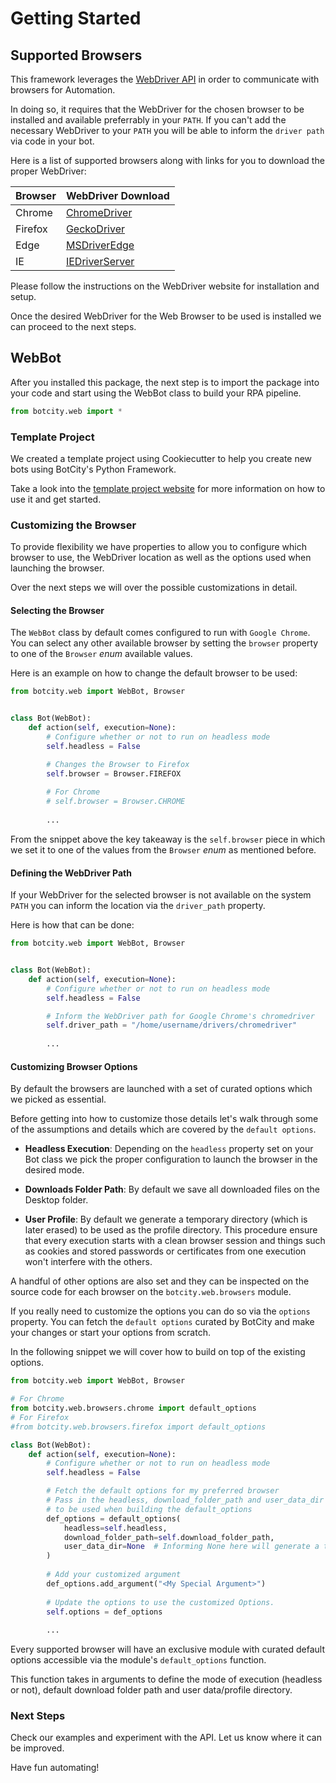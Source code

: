 # Getting Started

## Supported Browsers

This framework leverages the [WebDriver API](https://www.w3.org/TR/webdriver/) in order to communicate
with browsers for Automation.

In doing so, it requires that the WebDriver for the chosen browser to be installed and available preferrably
in your `PATH`. If you can't add the necessary WebDriver to your `PATH` you will be able to inform the `driver path`
via code in your bot.

Here is a list of supported browsers along with links for you to download the proper WebDriver:

| Browser | WebDriver Download                                                                   |
|---------|--------------------------------------------------------------------------------------|
| Chrome  | [ChromeDriver](https://sites.google.com/a/chromium.org/chromedriver/downloads)       |
| Firefox | [GeckoDriver](https://github.com/mozilla/geckodriver/releases)                       |
| Edge    | [MSDriverEdge](https://developer.microsoft.com/en-us/microsoft-edge/tools/webdriver/)|
| IE      | [IEDriverServer](https://www.selenium.dev/downloads/)                                |

Please follow the instructions on the WebDriver website for installation and setup.

Once the desired WebDriver for the Web Browser to be used is installed we can proceed to the next steps.

## WebBot

After you installed this package, the next step is to  import the package into your code and start using the
WebBot class to build your RPA pipeline.

```python
from botcity.web import *
```

### Template Project

We created a template project using Cookiecutter to help you create new bots using BotCity's Python Framework.

Take a look into the [template project website](https://github.com/botcity-dev/bot-python-template) for more information
on how to use it and get started.

### Customizing the Browser

To provide flexibility we have properties to allow you to configure which browser to use, the WebDriver
location as well as the options used when launching the browser.

Over the next steps we will over the possible customizations in detail.

#### Selecting the Browser

The `WebBot` class by default comes configured to run with `Google Chrome`. You can select any other
available browser by setting the `browser` property to one of the `Browser` *enum* available values.

Here is an example on how to change the default browser to be used:

```python
from botcity.web import WebBot, Browser


class Bot(WebBot):
    def action(self, execution=None):
        # Configure whether or not to run on headless mode
        self.headless = False

        # Changes the Browser to Firefox
        self.browser = Browser.FIREFOX
        
        # For Chrome
        # self.browser = Browser.CHROME
        
        ...
```

From the snippet above the key takeaway is the `self.browser` piece in which we set it to one of the values 
from the `Browser` *enum* as mentioned before.

#### Defining the WebDriver Path

If your WebDriver for the selected browser is not available on the system `PATH` you can inform the location
via the `driver_path` property.

Here is how that can be done:
```python
from botcity.web import WebBot, Browser


class Bot(WebBot):
    def action(self, execution=None):
        # Configure whether or not to run on headless mode
        self.headless = False

        # Inform the WebDriver path for Google Chrome's chromedriver
        self.driver_path = "/home/username/drivers/chromedriver"
        
        ...
```

#### Customizing Browser Options

By default the browsers are launched with a set of curated options which we picked as essential.

Before getting into how to customize those details let's walk through some of the assumptions and
details which are covered by the `default options`.

- **Headless Execution**: Depending on the `headless` property set on your Bot class we pick the 
proper configuration to launch the browser in the desired mode.
  
- **Downloads Folder Path**: By default we save all downloaded files on the Desktop folder.

- **User Profile**: By default we generate a temporary directory (which is later erased) to be used
  as the profile directory. This procedure ensure that every execution starts with a clean browser session
  and things such as cookies and stored passwords or certificates from one execution won't interfere with
  the others.
  
A handful of other options are also set and they can be inspected on the source code for each browser on the 
`botcity.web.browsers` module.

If you really need to customize the options you can do so via the `options` property. You can fetch 
the `default options` curated by BotCity and make your changes or start your options from scratch.

In the following snippet we will cover how to build on top of the existing options.

```python
from botcity.web import WebBot, Browser

# For Chrome
from botcity.web.browsers.chrome import default_options
# For Firefox
#from botcity.web.browsers.firefox import default_options

class Bot(WebBot):
    def action(self, execution=None):
        # Configure whether or not to run on headless mode
        self.headless = False

        # Fetch the default options for my preferred browser
        # Pass in the headless, download_folder_path and user_data_dir
        # to be used when building the default_options
        def_options = default_options(
            headless=self.headless,
            download_folder_path=self.download_folder_path,
            user_data_dir=None  # Informing None here will generate a temporary directory
        )
        
        # Add your customized argument
        def_options.add_argument("<My Special Argument>")
        
        # Update the options to use the customized Options.
        self.options = def_options
        
        ...
```

Every supported browser will have an exclusive module with curated default options accessible via the module's
`default_options` function.

This function takes in arguments to define the mode of execution (headless or not), default download folder path
and user data/profile directory.

### Next Steps

Check our examples and experiment with the API.
Let us know where it can be improved.

Have fun automating!